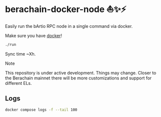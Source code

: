 # berachain-docker-node ⛵️✨⚡

Easily run the bArtio RPC node in a single command via docker.

Make sure you have [docker](https://docs.docker.com/)!

```bash
./run
```

Sync time ~Xh.

> [!NOTE]  
> This repository is under active development. Things may change. Closer to the Berachain mainnet there will be more customizations and support for different ELs.

## Logs

```bash
docker compose logs -f --tail 100
```
